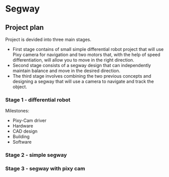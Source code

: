 # Segway

## Project plan

Project is devided into three main stages. 
- First stage contains of small simple differential robot project that will use Pixy camera for navigation and two motors that, with the help of speed differentiation, will allow you to move in the right direction.
- Second stage consists of a segway design that can independently maintain balance and move in the desired direction.
- The third stage involves combining the two previous concepts and designing a segway that will use a camera to navigate and track the object.

### Stage 1 - differential robot

Milestones:
- Pixy-Cam driver
- Hardware 
- CAD design
- Building
- Software

### Stage 2 - simple segway

### Stage 3 - segway with pixy cam